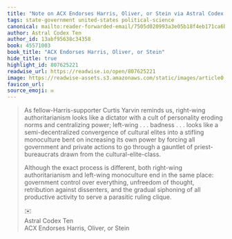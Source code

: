 ```yaml
---
title: "Note on ACX Endorses Harris, Oliver, or Stein via Astral Codex Ten"
tags: state-government united-states political-science
canonical: mailto:reader-forwarded-email/7505d020993a3e05b18f4eb171ca6bf8
author: Astral Codex Ten
author_id: 13abf95638c34358
book: 45571003
book_title: "ACX Endorses Harris, Oliver, or Stein"
hide_title: true
highlight_id: 807625221
readwise_url: https://readwise.io/open/807625221
image: https://readwise-assets.s3.amazonaws.com/static/images/article0.00998d930354.png
favicon_url: 
source_emoji: ✉️
---
```


> As fellow-Harris-supporter Curtis Yarvin reminds us, right-wing authoritarianism looks like a dictator with a cult of personality eroding norms and centralizing power; left-wing . . . badness . . . looks like a semi-decentralized convergence of cultural elites into a stifling monoculture bent on increasing its own power by forcing all government and private actions to go through a gauntlet of priest-bureaucrats drawn from the cultural-elite-class.
> 
> Although the exact process is different, both right-wing authoritarianism and left-wing monoculture end in the same place: government control over everything, unfreedom of thought, retribution against dissenters, and the gradual siphoning of all productive activity to serve a parasitic ruling clique.
> <div class="quoteback-footer"><div class="quoteback-avatar"><span class="mini-emoji"> ✉️</span></div><div class="quoteback-metadata"><div class="metadata-inner"><span style="display:none">FROM:</span><div aria-label="Astral Codex Ten" class="quoteback-author"> Astral Codex Ten</div><div aria-label="ACX Endorses Harris, Oliver, or Stein" class="quoteback-title"> ACX Endorses Harris, Oliver, or Stein</div></div></div></div>